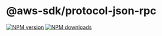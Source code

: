 # @aws-sdk/protocol-json-rpc

[![NPM version](https://img.shields.io/npm/v/@aws-sdk/protocol-json-rpc.svg)](https://www.npmjs.com/package/@aws-sdk/protocol-json-rpc)
[![NPM downloads](https://img.shields.io/npm/dm/@aws-sdk/protocol-json-rpc.svg)](https://www.npmjs.com/package/@aws-sdk/protocol-json-rpc)

